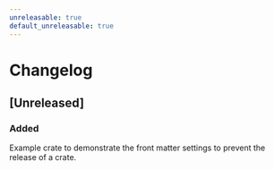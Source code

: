```yaml
---
unreleasable: true
default_unreleasable: true
---
```


# Changelog

## [Unreleased]

### Added
Example crate to demonstrate the front matter settings to prevent the release of a crate.
